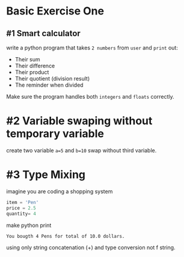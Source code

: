# Basic Exercise One
## #1 Smart calculator

write a python program that takes `2 numbers` from `user` and `print` out:
- Their sum
- Their difference
- Their product
- Their quotient (division result)
- The reminder when divided

Make sure the program handles both `integers` and `floats` correctly.

# #2 Variable swaping without temporary variable
create two variable `a=5` and `b=10` swap without third variable.

# #3 Type Mixing
imagine you are coding a shopping system
```python
item = 'Pen'
price = 2.5
quantity= 4
```
make python print
```txt
You bougth 4 Pens for total of 10.0 dollars.
```
using only string concatenation (+) and type conversion not f string.